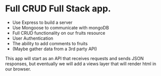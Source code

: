 # Full CRUD Full Stack app.

- Use Express to build a server
- Use Mongoose to communicate with mongoDB
- Full CRUD functionality on our fruits resource
- User Authentication
- The ability to add comments to fruits
- (Maybe gather data from a 3rd party API)

This app will start as an API that receives requests and sends JSON responses, but eventually we will add a views layer that will render html in our browser.
